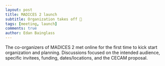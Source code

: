 ```yaml
---
layout: post
title: MADICES 2 launch
subtitle: Organization takes off 🚀
tags: [meeting, launch]
comments: true
author: Edan Bainglass
---
```


The co-organizers of MADICES 2 met online for the first time to kick start organization and planning. Discussions focused on the intended audience, specific invitees, funding, dates/locations, and the CECAM proposal.
